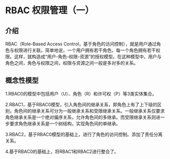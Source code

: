 # RBAC 权限管理（一）

## 介绍

RBAC（Role-Based Access Control，基于角色的访问控制），就是用户通过角色与权限进行关联。简单地说，一个用户拥有若干角色，每一个角色拥有若干权限。这样，就构造成“用户-角色-权限-资源”的授权模型。在这种模型中，用户与角色之间，角色与权限之间，权限与资源之间一般是多对多的关系。 

## 概念性模型

1.RBAC0的模型中包括用户（U）、角色（R）和许可权（P）等3类实体集合。

2.RBAC1，基于RBAC0模型，引入角色间的继承关系，即角色上有了上下级的区别，角色间的继承关系可分为一般继承关系和受限继承关系。一般继承关系仅要求角色继承关系是一个绝对偏序关系，允许角色间的多继承。而受限继承关系则进一步要求角色继承关系是一个树结构，实现角色间的单继承。

3.RBAC2，基于RBAC0模型的基础上，进行了角色的访问控制。添加了责任分离关系。

4.基于RBAC0的基础上，将RBAC1和RBAC2进行整合了。

